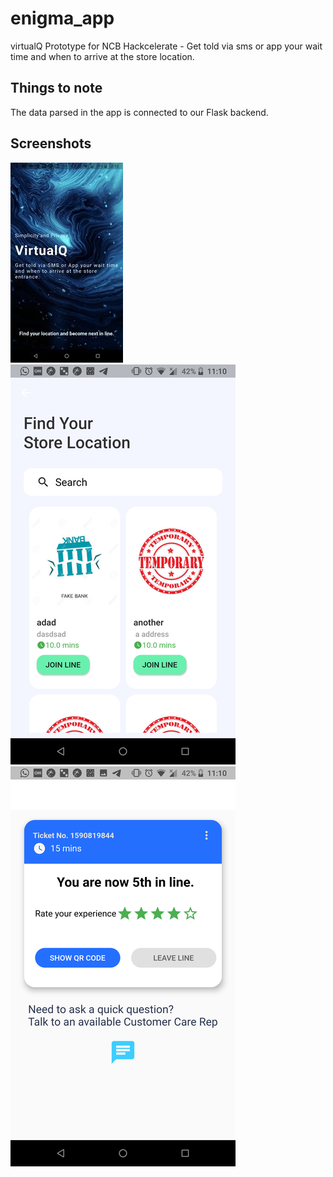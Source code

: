 # enigma_app

virtualQ Prototype for NCB Hackcelerate - Get told via sms or app your wait time and when to arrive at the store location.

## Things to note

The data parsed in the app is connected to our Flask backend. 

## Screenshots

![Welcome Screen](screenshots/welcomescreen.jpg)
![Merchant Stores Screen](screenshots/merchantstores.png)
![Queue Screen](screenshots/queue.png)